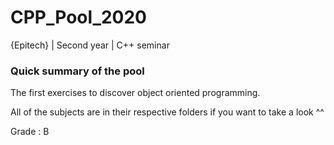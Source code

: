 # CPP_Pool_2020
{Epitech} | Second year | C++ seminar

###  Quick summary of the pool

The first exercises to discover object oriented programming.

All of the subjects are in their respective folders if you want to take a look ^^

Grade : B
